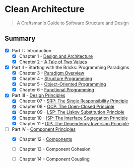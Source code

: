 # Clean Architecture
> A Craftsman's Guide to Software Structure and Design

## Summary
- [X] Part I : Introduction
  - [X] Chapter 1 - [Design and Architecture](/what_is_design_and_architecture.md)
  - [X] Chapter 2 - [A Tale of Two Values](/a_tale_of_two_values.md)
- [X] Part II - Starting with the Bricks: Programming Paradigms
  - [X] Chapter 3 - [Paradigm Overview](/paradigm_overview.md)
  - [X] Chapter 4 - [Structure Programming](/structured_programming.md)
  - [X] Chapter 5 - [Object-Oriented Programming](/object_oriented_programming.md)
  - [X] Chapter 6 - [Functional Programming](/functional_programming.md)
- [X] Part III - [Design Principles](/design_principles/index.md)
  - [X] Chapter 07 - [SRP: The Single Responsibility Principle](/design_principles/SRP.md)
  - [X] Chapter 08 - [OCP: The Open-Closed Principle](/design_principles/OCP.md)
  - [X] Chapter 09 - [LSP: The Liskov Substitution Principle](/design_principles/LSP.md)
  - [X] Chapter 10 - [ISP: The Interface Segregation Principle](/design_principles/ISP.md)
  - [X] Chapter 11 - [DIP: The Dependency Inversion Principle](/design_principles/DIP.md)
- [ ] Part IV - [Component Principles](/component_principles/index.md)
  - [X] Chapter 12 - [Components](/component_principles/components.md)
  - [ ] Chapter 13 - Component Cohesion
  - [ ] Chapter 14 - Component Coupling

